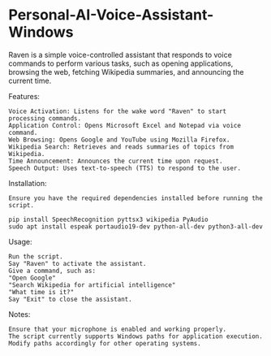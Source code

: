 # Personal-AI-Voice-Assistant-Windows
Raven is a simple voice-controlled assistant that responds to voice commands to perform various tasks, such as opening applications, browsing the web, fetching Wikipedia summaries, and announcing the current time.

Features:

    Voice Activation: Listens for the wake word "Raven" to start processing commands.
    Application Control: Opens Microsoft Excel and Notepad via voice command.
    Web Browsing: Opens Google and YouTube using Mozilla Firefox.
    Wikipedia Search: Retrieves and reads summaries of topics from Wikipedia.
    Time Announcement: Announces the current time upon request.
    Speech Output: Uses text-to-speech (TTS) to respond to the user.

Installation:

    Ensure you have the required dependencies installed before running the script.

    pip install SpeechRecognition pyttsx3 wikipedia PyAudio
    sudo apt install espeak portaudio19-dev python-all-dev python3-all-dev

Usage:

    Run the script.
    Say "Raven" to activate the assistant.
    Give a command, such as:
    "Open Google"
    "Search Wikipedia for artificial intelligence"
    "What time is it?"
    Say "Exit" to close the assistant.

Notes:

    Ensure that your microphone is enabled and working properly.
    The script currently supports Windows paths for application execution. Modify paths accordingly for other operating systems.
